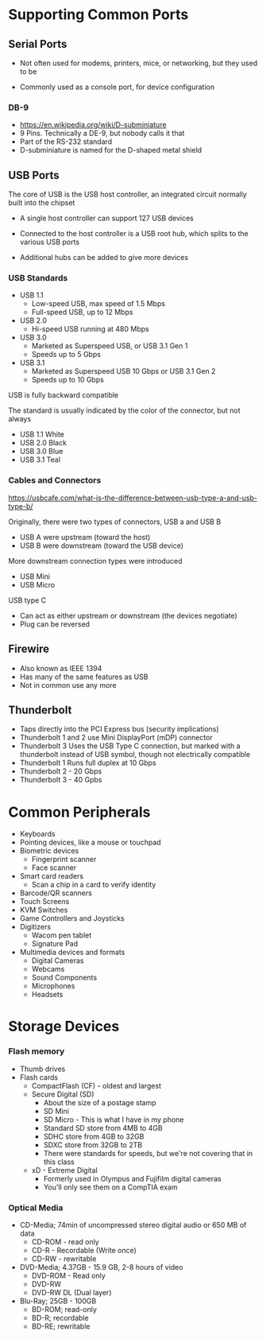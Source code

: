 # Supporting Common Ports

## Serial Ports

* Not often used for modems, printers, mice, or networking, but they used to be

* Commonly used as a console port, for device configuration

### DB-9

* https://en.wikipedia.org/wiki/D-subminiature
* 9 Pins. Technically a DE-9, but nobody calls it that
* Part of the RS-232 standard
* D-subminiature is named for the D-shaped metal shield

## USB Ports

The core of USB is the USB host controller, an integrated circuit normally built into the chipset

* A single host controller can support 127 USB devices
* Connected to the host controller is a USB root hub, which splits to the various USB ports

* Additional hubs can be added to give more devices

### USB Standards

* USB 1.1
  * Low-speed USB, max speed of 1.5 Mbps
  * Full-speed USB, up to 12 Mbps
* USB 2.0
  * Hi-speed USB running at 480 Mbps
* USB 3.0
  * Marketed as Superspeed USB, or USB 3.1 Gen 1
  * Speeds up to 5 Gbps
* USB 3.1
  * Marketed as Superspeed USB 10 Gbps or USB 3.1 Gen 2
  * Speeds up to 10 Gbps

USB is fully backward compatible

The standard is usually indicated by the color of the connector, but not always

* USB 1.1 White
* USB 2.0 Black
* USB 3.0 Blue
* USB 3.1 Teal

### Cables and Connectors

https://usbcafe.com/what-is-the-difference-between-usb-type-a-and-usb-type-b/

Originally, there were two types of connectors, USB a and USB B

* USB A were upstream (toward the host)
* USB B were downstream (toward the USB device)

More downstream connection types were introduced

* USB Mini
* USB Micro

USB type C

* Can act as either upstream or downstream (the devices negotiate)
* Plug can be reversed

## Firewire

* Also known as IEEE 1394
* Has many of the same features as USB
* Not in common use any more

## Thunderbolt

* Taps directly into the PCI Express bus (security implications)
* Thunderbolt 1 and 2 use Mini DisplayPort (mDP) connector
* Thunderbolt 3 Uses the USB Type C connection, but marked with a thunderbolt instead of USB symbol, though not electrically compatible
* Thunderbolt 1 Runs full duplex at 10 Gbps
* Thunderbolt 2 - 20 Gbps
* Thunderbolt 3 - 40 Gpbs

# Common Peripherals

* Keyboards
* Pointing devices, like a mouse or touchpad
* Biometric devices
  * Fingerprint scanner
  * Face scanner
* Smart card readers
  * Scan a chip in a card to verify identity
* Barcode/QR scanners
* Touch Screens
* KVM Switches
* Game Controllers and Joysticks
* Digitizers
  * Wacom pen tablet
  * Signature Pad
* Multimedia devices and formats
  * Digital Cameras
  * Webcams
  * Sound Components
  * Microphones
  * Headsets

# Storage Devices

### Flash memory

* Thumb drives
* Flash cards
  * CompactFlash (CF) - oldest and largest
  * Secure Digital (SD)
    * About the size of a postage stamp
    * SD Mini
    * SD Micro - This is what I have in my phone
    * Standard SD store from 4MB to 4GB
    * SDHC store from 4GB to 32GB
    * SDXC store from 32GB to 2TB
    * There were standards for speeds, but we're not covering that in this class
  * xD - Extreme Digital
    * Formerly used in Olympus and Fujifilm digital cameras
    * You'll only see them on a CompTIA exam

### Optical Media

* CD-Media; 74min of uncompressed stereo digital audio or 650 MB of data
  * CD-ROM - read only
  * CD-R - Recordable (Write once)
  * CD-RW - rewritable
* DVD-Media; 4.37GB - 15.9 GB, 2-8 hours of video
  * DVD-ROM - Read only
  * DVD-RW
  * DVD-RW DL (Dual layer)
* Blu-Ray; 25GB - 100GB
  * BD-ROM; read-only
  * BD-R; recordable
  * BD-RE; rewritable
